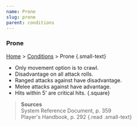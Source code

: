 ```yaml
---
name: Prone
slug: prone
parent: conditions
---
```

### Prone
 [Home](dm-operations-center) > [Conditions](conditions) > Prone {.small-text}
- Only movement option is to crawl.
- Disadvantage on all attack rolls.
- Ranged attacks against have disadvantage.
- Melee attacks against have advantage.
- Hits within 5' are critical hits.
{.square}
 
> **Sources** <br/>
> System Reference Document, p. 359<br/>
> Player's Handbook, p. 292
{.read .small-text}